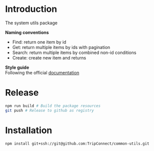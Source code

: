 # Introduction
The system utils package  

**Naming conventions**  
- Find: return one item by id
- Get: return multiple items by ids with pagination
- Search: return multiple items by combined non-id conditions
- Create: create new item and returns  

**Style guide**  
Following the official [documentation](https://protobuf.dev/programming-guides/style/)

# Release
```sh
npm run build # Build the package resources
git push # Release to github as registry
```

# Installation
```sh
npm install git+ssh://git@github.com:TripConnect/common-utils.git
```
